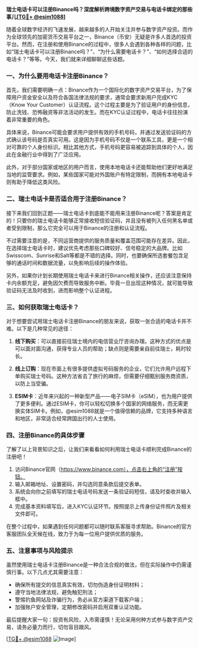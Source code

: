 **瑞士电话卡可以注册Binance吗？深度解析跨境数字资产交易与电话卡绑定的那些事儿[[TG💪+ @esim1088](https://t.me/s/esim1088)]**

随着全球数字经济的飞速发展，越来越多的人开始关注并参与数字资产投资。而作为全球领先的加密货币交易平台之一，Binance（币安）无疑是许多人首选的投资平台。然而，在注册和使用Binance的过程中，很多人会遇到各种各样的问题，比如“瑞士电话卡可以注册Binance吗？”、“为什么需要电话卡？”、“如何选择合适的电话卡？”等等。今天，我们就来详细聊聊这些话题。

### 一、为什么要用电话卡注册Binance？

首先，我们需要明确一点：Binance作为一个国际化的数字资产交易平台，为了保障用户资金安全以及符合各国法律法规的要求，通常会要求新用户完成KYC（Know Your Customer）认证流程。这个过程主要是为了验证用户的身份信息，防止洗钱、恐怖融资等非法活动的发生。而在KYC认证过程中，电话卡往往扮演着非常重要的角色。

具体来说，Binance可能会要求用户提供有效的手机号码，并通过发送验证码的方式确认该号码是否真实可用。这是因为手机号码不仅是一个联系工具，更是一个相对可靠的个人身份标识。相比其他方式，手机号码更容易被追踪到具体的个人，因此在金融行业中得到了广泛应用。

此外，对于部分国家或地区的用户而言，使用本地电话卡还能帮助他们更好地满足当地的监管要求。例如，某些国家可能对外国账户有特定限制，而拥有本地电话卡则有助于降低这类风险。

### 二、瑞士电话卡是否适合用于注册Binance？

接下来我们回到正题——瑞士电话卡到底能不能用来注册Binance呢？答案是肯定的！只要你的瑞士电话卡能够正常接收短信验证码，并且没有被列入任何黑名单或者受到限制，那么它完全可以用于Binance的注册和认证流程。

不过需要注意的是，不同运营商提供的服务质量和覆盖范围可能存在差异。因此，在选择瑞士电话卡时，建议优先考虑那些口碑较好、信号稳定的大品牌。比如Swisscom、Sunrise和Salt等都是不错的选择。同时，也要确保所选套餐包含足够的通话时间和数据流量，以免影响后续的操作体验。

另外，如果你计划长期使用瑞士电话卡来进行Binance相关操作，还应该注意保持卡内余额充足，避免因欠费而导致服务中断。毕竟一旦出现这种情况，就可能导致验证码无法及时收到，进而影响整个认证进程。

### 三、如何获取瑞士电话卡？

对于想要尝试用瑞士电话卡注册Binance的朋友来说，获取一张合适的电话卡并不难。以下是几种常见的途径：

1. **线下购买**：可以直接前往瑞士境内的电信营业厅咨询办理。这种方式的优点是可以面对面沟通，获得专业人员的帮助；缺点则是需要亲自前往瑞士，耗时较长。
   
2. **线上订购**：现在市面上有很多提供虚拟号码服务的企业，它们允许用户远程下单购买瑞士号码。这种方法省去了旅行的麻烦，但需要仔细甄别服务商资质，以防上当受骗。

3. **ESIM卡**：近年来兴起的一种新型产品——电子SIM卡（eSIM），也为用户提供了更多便利。通过ESIM卡，你可以轻松切换多个国家的网络服务，而无需更换实体SIM卡。例如，@esim1088就是一个值得信赖的品牌，它支持多种语言和地区，非常适合经常跨国出行的人士使用。

### 四、注册Binance的具体步骤

了解了以上背景知识之后，让我们来看看如何利用瑞士电话卡顺利完成Binance的注册吧！

1. 访问Binance官网（https://www.binance.com），点击右上角的“注册”按钮。
2. 输入邮箱地址、设置密码，并勾选同意条款后提交表单。
3. 系统会向你之前填写的瑞士电话号码发送一条验证码短信，请及时查收并输入框中。
4. 完成基本资料填写后，进入KYC认证环节。按照提示上传身份证件照片及相关文件即可。

在整个过程中，如果遇到任何问题都可以随时联系客服寻求帮助。Binance的官方客服团队全天候在线，致力于为每一位用户提供优质的服务。

### 五、注意事项与风险提示

虽然使用瑞士电话卡注册Binance是一种合法合规的做法，但在实际操作中仍需谨慎行事。以下几点尤其需要注意：

- 确保所有提交的信息真实有效，切勿伪造身份证明材料；
- 遵守当地法律法规，避免触犯刑法；
- 警惕钓鱼网站及诈骗行为，务必从官方渠道下载客户端；
- 加强账户安全管理，定期修改密码并启用双重认证功能。

最后提醒大家一句：投资有风险，入市需谨慎！无论采用何种方式参与数字资产交易，请务必量力而行，切勿盲目跟风。

[[TG💪+ @esim1088](https://t.me/s/esim1088) ![Image](https://i.postimg.cc/4NQfJmqS/Snipaste-2025-05-13-00-14-12.png)]